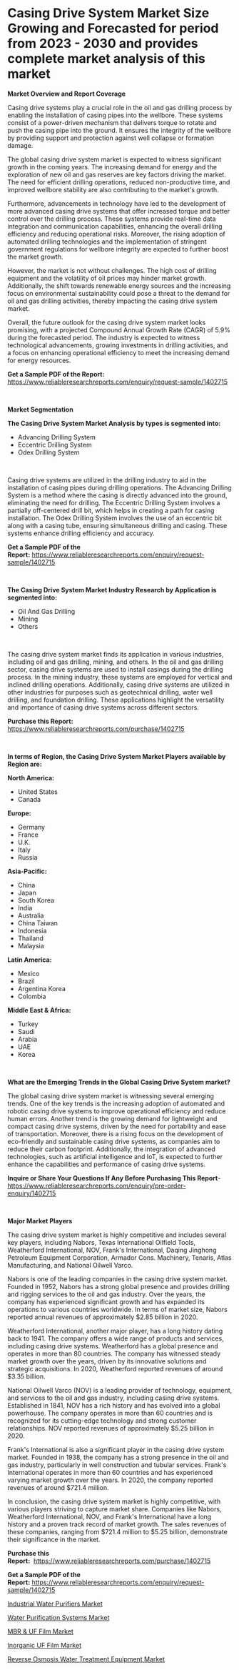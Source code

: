 <p><h1>Casing Drive System Market Size Growing and Forecasted for period from 2023 - 2030 and provides complete market analysis of this market</h1></p><p><strong>Market Overview and Report Coverage</strong></p>
<p><p>Casing drive systems play a crucial role in the oil and gas drilling process by enabling the installation of casing pipes into the wellbore. These systems consist of a power-driven mechanism that delivers torque to rotate and push the casing pipe into the ground. It ensures the integrity of the wellbore by providing support and protection against well collapse or formation damage.</p><p>The global casing drive system market is expected to witness significant growth in the coming years. The increasing demand for energy and the exploration of new oil and gas reserves are key factors driving the market. The need for efficient drilling operations, reduced non-productive time, and improved wellbore stability are also contributing to the market's growth.</p><p>Furthermore, advancements in technology have led to the development of more advanced casing drive systems that offer increased torque and better control over the drilling process. These systems provide real-time data integration and communication capabilities, enhancing the overall drilling efficiency and reducing operational risks. Moreover, the rising adoption of automated drilling technologies and the implementation of stringent government regulations for wellbore integrity are expected to further boost the market growth.</p><p>However, the market is not without challenges. The high cost of drilling equipment and the volatility of oil prices may hinder market growth. Additionally, the shift towards renewable energy sources and the increasing focus on environmental sustainability could pose a threat to the demand for oil and gas drilling activities, thereby impacting the casing drive system market.</p><p>Overall, the future outlook for the casing drive system market looks promising, with a projected Compound Annual Growth Rate (CAGR) of 5.9% during the forecasted period. The industry is expected to witness technological advancements, growing investments in drilling activities, and a focus on enhancing operational efficiency to meet the increasing demand for energy resources.</p></p>
<p><strong>Get a Sample PDF of the Report:</strong> <a href="https://www.reliableresearchreports.com/enquiry/request-sample/1402715">https://www.reliableresearchreports.com/enquiry/request-sample/1402715</a></p>
<p>&nbsp;</p>
<p><strong>Market Segmentation</strong></p>
<p><strong>The Casing Drive System Market Analysis by types is segmented into:</strong></p>
<p><ul><li>Advancing Drilling System</li><li>Eccentric Drilling System</li><li>Odex Drilling System</li></ul></p>
<p>&nbsp;</p>
<p><p>Casing drive systems are utilized in the drilling industry to aid in the installation of casing pipes during drilling operations. The Advancing Drilling System is a method where the casing is directly advanced into the ground, eliminating the need for drilling. The Eccentric Drilling System involves a partially off-centered drill bit, which helps in creating a path for casing installation. The Odex Drilling System involves the use of an eccentric bit along with a casing tube, ensuring simultaneous drilling and casing. These systems enhance drilling efficiency and accuracy.</p></p>
<p><strong>Get a Sample PDF of the Report:</strong>&nbsp;<a href="https://www.reliableresearchreports.com/enquiry/request-sample/1402715">https://www.reliableresearchreports.com/enquiry/request-sample/1402715</a></p>
<p>&nbsp;</p>
<p><strong>The Casing Drive System Market Industry Research by Application is segmented into:</strong></p>
<p><ul><li>Oil And Gas Drilling</li><li>Mining</li><li>Others</li></ul></p>
<p>&nbsp;</p>
<p><p>The casing drive system market finds its application in various industries, including oil and gas drilling, mining, and others. In the oil and gas drilling sector, casing drive systems are used to install casings during the drilling process. In the mining industry, these systems are employed for vertical and inclined drilling operations. Additionally, casing drive systems are utilized in other industries for purposes such as geotechnical drilling, water well drilling, and foundation drilling. These applications highlight the versatility and importance of casing drive systems across different sectors.</p></p>
<p><strong>Purchase this Report:</strong>&nbsp; <a href="https://www.reliableresearchreports.com/purchase/1402715">https://www.reliableresearchreports.com/purchase/1402715</a></p>
<p>&nbsp;</p>
<p><strong>In terms of Region, the Casing Drive System Market Players available by Region are:</strong></p>
<p>
    <p> <strong> North America: </strong>
        <ul>
            <li>United States</li>
            <li>Canada</li>
        </ul>
        </p> 
    <p> <strong> Europe: </strong>
        <ul>
            <li>Germany</li>
            <li>France</li>
            <li>U.K.</li>
            <li>Italy</li>
            <li>Russia</li>
        </ul>
        </p> 
    <p> <strong> Asia-Pacific: </strong>
        <ul>
            <li>China</li>
            <li>Japan</li>
            <li>South Korea</li>
            <li>India</li>
            <li>Australia</li>
            <li>China Taiwan</li>
            <li>Indonesia</li>
            <li>Thailand</li>
            <li>Malaysia</li>
        </ul>
        </p> 
    <p> <strong> Latin America: </strong>
        <ul>
            <li>Mexico</li>
            <li>Brazil</li>
            <li>Argentina Korea</li>
            <li>Colombia</li>
        </ul>
        </p> 
    <p> <strong> Middle East & Africa: </strong>
        <ul>
            <li>Turkey</li>
            <li>Saudi</li>
            <li>Arabia</li>
            <li>UAE</li>
            <li>Korea</li>
        </ul>
    </p>
    </p>
<p>&nbsp;</p>
<p><strong>What are the Emerging Trends in the Global Casing Drive System market?</strong></p>
<p><p>The global casing drive system market is witnessing several emerging trends. One of the key trends is the increasing adoption of automated and robotic casing drive systems to improve operational efficiency and reduce human errors. Another trend is the growing demand for lightweight and compact casing drive systems, driven by the need for portability and ease of transportation. Moreover, there is a rising focus on the development of eco-friendly and sustainable casing drive systems, as companies aim to reduce their carbon footprint. Additionally, the integration of advanced technologies, such as artificial intelligence and IoT, is expected to further enhance the capabilities and performance of casing drive systems.</p></p>
<p><strong>Inquire or Share Your Questions If Any Before Purchasing This Report</strong>- <a href="https://www.reliableresearchreports.com/enquiry/pre-order-enquiry/1402715">https://www.reliableresearchreports.com/enquiry/pre-order-enquiry/1402715</a></p>
<p>&nbsp;</p>
<p><strong>Major Market Players</strong></p>
<p><p>The casing drive system market is highly competitive and includes several key players, including Nabors, Texas International Oilfield Tools, Weatherford International, NOV, Frank's International, Daqing Jinghong Petroleum Equipment Corporation, Armador Cons. Machinery, Tenaris, Atlas Manufacturing, and National Oilwell Varco.</p><p>Nabors is one of the leading companies in the casing drive system market. Founded in 1952, Nabors has a strong global presence and provides drilling and rigging services to the oil and gas industry. Over the years, the company has experienced significant growth and has expanded its operations to various countries worldwide. In terms of market size, Nabors reported annual revenues of approximately $2.85 billion in 2020.</p><p>Weatherford International, another major player, has a long history dating back to 1941. The company offers a wide range of products and services, including casing drive systems. Weatherford has a global presence and operates in more than 80 countries. The company has witnessed steady market growth over the years, driven by its innovative solutions and strategic acquisitions. In 2020, Weatherford reported revenues of around $3.35 billion.</p><p>National Oilwell Varco (NOV) is a leading provider of technology, equipment, and services to the oil and gas industry, including casing drive systems. Established in 1841, NOV has a rich history and has evolved into a global powerhouse. The company operates in more than 60 countries and is recognized for its cutting-edge technology and strong customer relationships. NOV reported revenues of approximately $5.25 billion in 2020.</p><p>Frank's International is also a significant player in the casing drive system market. Founded in 1938, the company has a strong presence in the oil and gas industry, particularly in well construction and tubular services. Frank's International operates in more than 60 countries and has experienced varying market growth over the years. In 2020, the company reported revenues of around $721.4 million.</p><p>In conclusion, the casing drive system market is highly competitive, with various players striving to capture market share. Companies like Nabors, Weatherford International, NOV, and Frank's International have a long history and a proven track record of market growth. The sales revenues of these companies, ranging from $721.4 million to $5.25 billion, demonstrate their significance in the market.</p></p>
<p><strong>Purchase this Report:</strong>&nbsp;&nbsp;<a href="https://www.reliableresearchreports.com/purchase/1402715">https://www.reliableresearchreports.com/purchase/1402715</a></p>
<p></p>
<p><strong>Get a Sample PDF of the Report:</strong>&nbsp;<a href="https://www.reliableresearchreports.com/enquiry/request-sample/1402715">https://www.reliableresearchreports.com/enquiry/request-sample/1402715</a></p>
<p><p><a href="https://medium.com/@thadnader/decoding-industrial-water-purifiers-market-metrics-market-share-trends-and-growth-patterns-454af7f79be3">Industrial Water Purifiers Market</a></p><p><a href="https://medium.com/@dellkoepp/water-purification-systems-market-size-and-market-trends-complete-industry-overview-2023-to-2030-dde881bf528b">Water Purification Systems Market</a></p><p><a href="https://medium.com/@randyhuel1989/mbr-amp-uf-film-market-insight-market-trends-growth-forecasted-from-2023-to-2030-462a73338283">MBR & UF Film Market</a></p><p><a href="https://medium.com/@elisamohr1910/analyzing-inorganic-uf-film-market-global-industry-perspective-and-forecast-2023-to-2030-fa71ba702f97">Inorganic UF Film Market</a></p><p><a href="https://medium.com/@amyjacobi1918/reverse-osmosis-water-treatment-equipment-market-research-report-its-history-and-forecast-2023-to-ba4e03f95083">Reverse Osmosis Water Treatment Equipment Market</a></p></p>